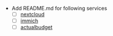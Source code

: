 - Add README.md for following services
    - [ ] [nextcloud](https://nextcloud.com/)
    - [ ] [immich](https://immich.app/)
    - [ ] [actualbudget](https://actualbudget.org/)
